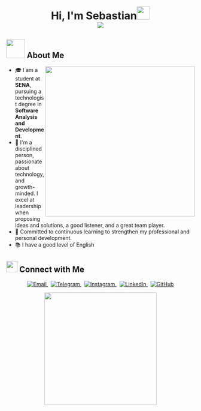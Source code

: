 <h1 align="center">
  Hi, I'm Sebastian<img src="https://media.giphy.com/media/hvRJCLFzcasrR4ia7z/giphy.gif" width="35">
  <br>
    <img src="https://readme-typing-svg.herokuapp.com?font=Time+New+Roman&color=%2336BCF7&size=25&center=true&vCenter=true&width=600&height=100&lines=Junior+Software+Developer;Student+at+SENA">
  </a>
</p>

## <picture><img src="https://github.com/7oSkaaa/7oSkaaa/blob/main/Images/about_me.gif?raw=true" width="50px"></picture> About Me

<img align="right" src="https://ik.imagekit.io/tegcvglqf/gokuprogramer?updatedAt=1748408244294" width="400px">

- 🎓 I am a student at **SENA**, pursuing a technologist degree in **Software Analysis and Development**.
-  💪 I'm a disciplined person, passionate about technology, and growth-minded. I excel at leadership
      when proposing ideas and solutions, a good listener, and a great team player.
- 🧠 Committed to continuous learning to strengthen my professional and personal development.
- 📚 I have a good level of English


## <img src="https://media.giphy.com/media/WUlplcMpOCEmTGBtBW/giphy.gif" width="30"> Connect with Me

<p align="center">
  <a href="mailto:rojasgonzales0714@gmail.com" target="_blank">
    <img src="https://img.shields.io/badge/Email-D14836?style=for-the-badge&logo=gmail&logoColor=white" alt="Email">
  </a>
  &nbsp;
  <a href="https://t.me/Ti4nrg" target="_blank">
    <img src="https://img.shields.io/badge/Telegram-26A5E4?style=for-the-badge&logo=telegram&logoColor=white" alt="Telegram">
  </a>
  &nbsp;
  <a href="https://www.instagram.com/tiannrg/" target="_blank">
    <img src="https://img.shields.io/badge/Instagram-E4405F?style=for-the-badge&logo=instagram&logoColor=white" alt="Instagram">
  </a>
  &nbsp;
  <a href="https://www.linkedin.com/in/sebastian-rojas-g-5ab807368/" target="_blank">
    <img src="https://img.shields.io/badge/LinkedIn-0A66C2?style=for-the-badge&logo=linkedin&logoColor=white" alt="LinkedIn">
  </a>
  &nbsp;
  <a href="https://github.com/tiannrg" target="_blank">
    <img src="https://img.shields.io/badge/GitHub-181717?style=for-the-badge&logo=github&logoColor=white" alt="GitHub">
  </a>
</p>

<p align="center">
  <img src="https://media.giphy.com/media/jpVnC65DmYeyRL4LHS/giphy.gif" width="300">
</p>
